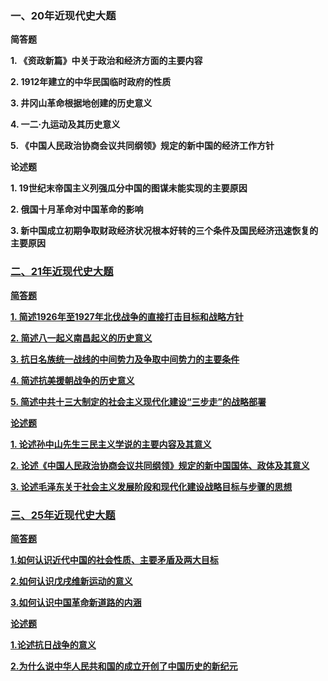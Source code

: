 ### **一、20年近现代史大题**

**简答题**

**1. 《资政新篇》中关于政治和经济方面的主要内容**

**2. 1912年建立的中华民国临时政府的性质**

**3. 井冈山革命根据地创建的历史意义**

**4. 一二·九运动及其历史意义**

**5. 《中国人民政治协商会议共同纲领》规定的新中国的经济工作方针**

**论述题**

**1. 19世纪末帝国主义列强瓜分中国的图谋未能实现的主要原因**

**2. 俄国十月革命对中国革命的影响**

**3. 新中国成立初期争取财政经济状况根本好转的三个条件及国民经济迅速恢复的主要原因**

<ins/>

### **二、21年近现代史大题**

**简答题**

**1. 简述1926年至1927年北伐战争的直接打击目标和战略方针**

**2. 简述八一起义南昌起义的历史意义**

**3. 抗日名族统一战线的中间势力及争取中间势力的主要条件**

**4. 简述抗美援朝战争的历史意义**

**5. 简述中共十三大制定的社会主义现代化建设“三步走”的战略部署**

**论述题**

**1. 论述孙中山先生三民主义学说的主要内容及其意义**

**2. 论述《中国人民政治协商会议共同纲领》规定的新中国国体、政体及其意义**

**3. 论述毛泽东关于社会主义发展阶段和现代化建设战略目标与步骤的思想**

<ins/>

### **三、25年近现代史大题**

**简答题**

**1.如何认识近代中国的社会性质、主要矛盾及两大目标**

**2.如何认识戊戌维新运动的意义**

**3.如何认识中国革命新道路的内涵**

**论述题**

**1.论述抗日战争的意义**

**2.为什么说中华人民共和国的成立开创了中国历史的新纪元**
